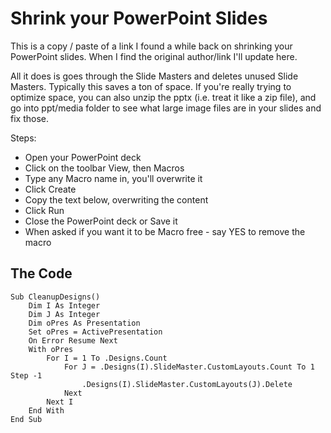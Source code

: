 # Shrink your PowerPoint Slides

This is a copy / paste of a link I found a while back on shrinking your PowerPoint slides. When I find the original author/link I'll update here.

All it does is goes through the Slide Masters and deletes unused Slide Masters. Typically this saves a ton of space. If you're really trying to optimize space, you can also unzip the pptx (i.e. treat it like a zip file), and go into ppt/media folder to see what large image files are in your slides and fix those.

Steps:

- Open your PowerPoint deck
- Click on the toolbar View, then Macros
- Type any Macro name in, you'll overwrite it
- Click Create
- Copy the text below, overwriting the content
- Click Run
- Close the PowerPoint deck or Save it
- When asked if you want it to be Macro free - say YES to remove the macro

## The Code




    Sub CleanupDesigns()
        Dim I As Integer
        Dim J As Integer
        Dim oPres As Presentation
        Set oPres = ActivePresentation
        On Error Resume Next
        With oPres
            For I = 1 To .Designs.Count
                For J = .Designs(I).SlideMaster.CustomLayouts.Count To 1 Step -1
                    .Designs(I).SlideMaster.CustomLayouts(J).Delete
                Next
            Next I
        End With
    End Sub



